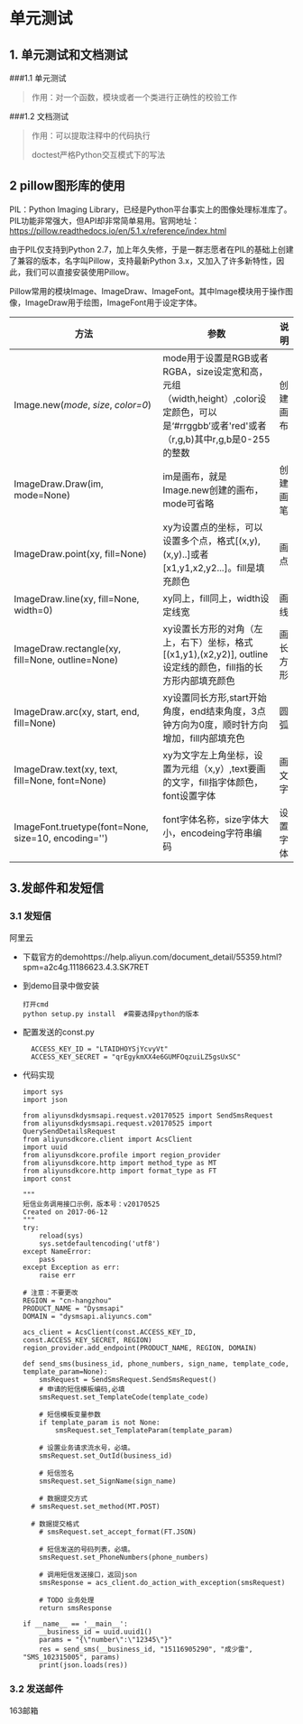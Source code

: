 # 单元测试

## 1. 单元测试和文档测试

###1.1 单元测试

> 作用：对一个函数，模块或者一个类进行正确性的校验工作

###1.2 文档测试

> 作用：可以提取注释中的代码执行
>
> doctest严格Python交互模式下的写法
>
> 

## 2 pillow图形库的使用

PIL：Python Imaging Library，已经是Python平台事实上的图像处理标准库了。PIL功能非常强大，但API却非常简单易用。官网地址：https://pillow.readthedocs.io/en/5.1.x/reference/index.html

由于PIL仅支持到Python 2.7，加上年久失修，于是一群志愿者在PIL的基础上创建了兼容的版本，名字叫Pillow，支持最新Python 3.x，又加入了许多新特性，因此，我们可以直接安装使用Pillow。

Pillow常用的模块Image、ImageDraw、ImageFont。其中Image模块用于操作图像，ImageDraw用于绘图，ImageFont用于设定字体。

| 方法                                                | 参数                                                         | 说明     |
| --------------------------------------------------- | ------------------------------------------------------------ | -------- |
| Image.new(*mode*, *size*, *color=0*)                | mode用于设置是RGB或者RGBA，size设定宽和高，元组（width,height）,color设定颜色，可以是‘#rrggbb’或者'red'或者（r,g,b)其中r,g,b是0-255的整数 | 创建画布 |
| ImageDraw.Draw(im, mode=None)                       | im是画布，就是Image.new创建的画布，mode可省略                | 创建画笔 |
| ImageDraw.point(xy, fill=None)                      | xy为设置点的坐标，可以设置多个点，格式[(x,y),(x,y)..]或者[x1,y1,x2,y2...]。fill是填充颜色 | 画点     |
| ImageDraw.line(xy, fill=None, width=0)              | xy同上，fill同上，width设定线宽                              | 画线     |
| ImageDraw.rectangle(xy, fill=None, outline=None)    | xy设置长方形的对角（左上，右下）坐标，格式[(x1,y1),(x2,y2)], outline设定线的颜色，fill指的长方形内部填充颜色 | 画长方形 |
| ImageDraw.arc(xy, start, end, fill=None)            | xy设置同长方形,start开始角度，end结束角度，3点钟方向为0度，顺时针方向增加，fill内部填充色 | 圆弧     |
| ImageDraw.text(xy, text, fill=None, font=None)      | xy为文字左上角坐标，设置为元组（x,y）,text要画的文字，fill指字体颜色，font设置字体 | 画文字   |
| ImageFont.truetype(font=None, size=10, encoding='') | font字体名称，size字体大小，encodeing字符串编码              | 设置字体 |



## 3.发邮件和发短信

### 3.1 发短信

阿里云

- 下载官方的demohttps://help.aliyun.com/document_detail/55359.html?spm=a2c4g.11186623.4.3.SK7RET

- 到demo目录中做安装

     ~~~
    打开cmd
    python setup.py install  #需要选择python的版本
     ~~~

  

- 配置发送的const.py

    ~~~
      ACCESS_KEY_ID = "LTAIDHOYSjYcvyVt"   
      ACCESS_KEY_SECRET = "qrEgykmXX4e6GUMFOqzuiLZ5gsUxSC" 
    ~~~

- 代码实现

  ~~~
  import sys
  import json
  
  from aliyunsdkdysmsapi.request.v20170525 import SendSmsRequest
  from aliyunsdkdysmsapi.request.v20170525 import QuerySendDetailsRequest
  from aliyunsdkcore.client import AcsClient
  import uuid
  from aliyunsdkcore.profile import region_provider
  from aliyunsdkcore.http import method_type as MT
  from aliyunsdkcore.http import format_type as FT
  import const
  
  """
  短信业务调用接口示例，版本号：v20170525
  Created on 2017-06-12
  """
  try:
      reload(sys)
      sys.setdefaultencoding('utf8')
  except NameError:
      pass
  except Exception as err:
      raise err
  
  # 注意：不要更改
  REGION = "cn-hangzhou"
  PRODUCT_NAME = "Dysmsapi"
  DOMAIN = "dysmsapi.aliyuncs.com"
  
  acs_client = AcsClient(const.ACCESS_KEY_ID, const.ACCESS_KEY_SECRET, REGION)
  region_provider.add_endpoint(PRODUCT_NAME, REGION, DOMAIN)
  
  def send_sms(business_id, phone_numbers, sign_name, template_code, template_param=None):
      smsRequest = SendSmsRequest.SendSmsRequest()
      # 申请的短信模板编码,必填
      smsRequest.set_TemplateCode(template_code)
  
      # 短信模板变量参数
      if template_param is not None:
          smsRequest.set_TemplateParam(template_param)
  
      # 设置业务请求流水号，必填。
      smsRequest.set_OutId(business_id)
  
      # 短信签名
      smsRequest.set_SignName(sign_name)
  	
      # 数据提交方式
  	# smsRequest.set_method(MT.POST)
  	
  	# 数据提交格式
      # smsRequest.set_accept_format(FT.JSON)
  	
      # 短信发送的号码列表，必填。
      smsRequest.set_PhoneNumbers(phone_numbers)
  
      # 调用短信发送接口，返回json
      smsResponse = acs_client.do_action_with_exception(smsRequest)
  
      # TODO 业务处理
      return smsResponse
  
  if __name__ == '__main__':
      __business_id = uuid.uuid1()
      params = "{\"number\":\"12345\"}"
      res = send_sms(__business_id, "15116905290", "成少雷", "SMS_102315005", params)
      print(json.loads(res))
  ~~~

### 3.2 发送邮件

  163邮箱